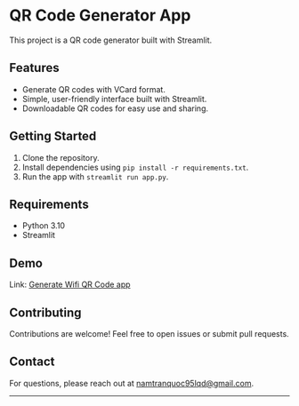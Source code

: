 # QR Code Generator App

This project is a QR code generator built with Streamlit.

## Features

- Generate QR codes with VCard format.
- Simple, user-friendly interface built with Streamlit.
- Downloadable QR codes for easy use and sharing.

## Getting Started

1. Clone the repository.
2. Install dependencies using `pip install -r requirements.txt`.
3. Run the app with `streamlit run app.py`.

## Requirements

- Python 3.10
- Streamlit

## Demo

Link: [Generate Wifi QR Code app](https://generate-wifi-qrcode.streamlit.app/)


## Contributing

Contributions are welcome! Feel free to open issues or submit pull requests.


## Contact

For questions, please reach out at namtranquoc95lqd@gmail.com.

---

